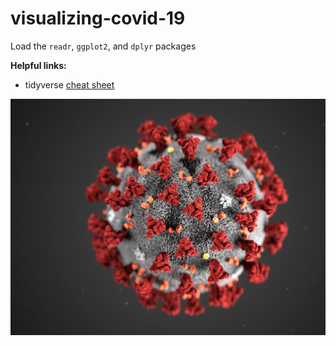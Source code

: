 # visualizing-covid-19

Load the ```readr```, ```ggplot2```, and ```dplyr``` packages

**Helpful links:** 
- tidyverse [cheat sheet](https://s3.amazonaws.com/assets.datacamp.com/blog_assets/Tidyverse+Cheat+Sheet.pdf)


![](2019-nCoV-CDC-pic2.png)

